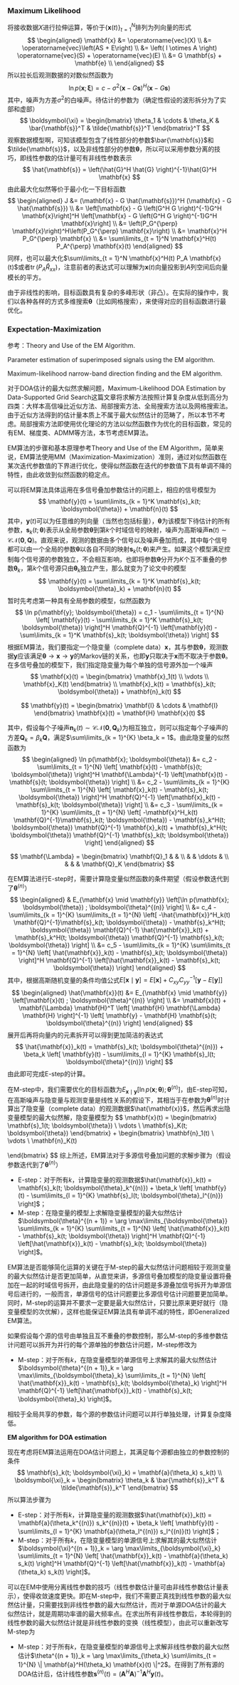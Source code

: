 ### Maximum Likelihood

将接收数据$X$进行拉伸运算，等价于$\left\{ \mathbf{x}(t) \right\}_{t = 1}^{N}$排列为列向量的形式
$$
\begin{aligned}
\mathbf{x} &= \operatorname{vec}(X) \\
&= \operatorname{vec}\left(AS + E\right) \\
&= \left( I \otimes A  \right) \operatorname{vec}(S) + \operatorname{vec}(E) \\
&= G \mathbf{s} + \mathbf{e} \\
\end{aligned}
$$
所以拉长后观测数据的对数似然函数为
$$
\ln p(\mathbf{x}; \boldsymbol{\xi}) = c - \sigma^2 (\mathbf{x} - G \mathbf{s})^H (\mathbf{x} - G \mathbf{s})
$$
其中，噪声为方差$\sigma^2$的白噪声。待估计的参数为（确定性假设的波形拆分为了实部和虚部）
$$
\boldsymbol{\xi} = \begin{bmatrix}
\theta_1 & \cdots & \theta_K & \bar{\mathbf{s}}^T & \tilde{\mathbf{s}}^T
\end{bmatrix}^T
$$
观察数据模型啊，可知该模型包含了线性部分的参数$\bar{\mathbf{s}}$和$\tilde{\mathbf{s}}$，以及非线性部分的参数$\boldsymbol{\theta}$，所以可以采用参数分离的技巧，即线性参数的估计量可有非线性参数表示
$$
\hat{\mathbf{s}} = \left(\hat{G}^H \hat{G} \right)^{-1}\hat{G}^H \mathbf{x}
$$
由此最大化似然等价于最小化一下目标函数
$$
\begin{aligned}
J &= (\mathbf{x} - G \hat{\mathbf{s}})^H (\mathbf{x} - G \hat{\mathbf{s}}) \\
&= \left[\mathbf{x} - G \left(G^H G \right)^{-1}G^H \mathbf{x}\right]^H \left[\mathbf{x} - G \left(G^H G \right)^{-1}G^H \mathbf{x}\right] \\
&= \left(P_G^{\perp} \mathbf{x}\right)^H\left(P_G^{\perp} \mathbf{x}\right) \\
&= \mathbf{x}^H P_G^{\perp} \mathbf{x} \\
&= \sum\limits_{t = 1}^N \mathbf{x}^H(t) P_A^{\perp} \mathbf{x}(t)
\end{aligned}
$$
同样，也可以最大化$\sum\limits_{t = 1}^N \mathbf{x}^H(t) P_A \mathbf{x}(t)$或者$\operatorname{tr} \left( P_A \hat{R}_{xx}  \right)$，注意前者的表达式可以理解为$\mathbf{x}(t)$向量投影到$A$列空间后向量模长的平方。

由于非线性的影响，目标函数具有复杂的多峰形状（非凸）。在实际的操作中，我们以各种各样的方式多维搜索$\boldsymbol\theta$（比如网格搜索），来使得对应的目标函数进行最优化。

### Expectation-Maximization

参考：Theory and Use of the EM Algorithm. 

Parameter estimation of superimposed signals using the EM algorithm. 

Maximum-likelihood narrow-band direction finding and the EM algorithm. 

对于DOA估计的最大似然求解问题，Maximum-Likelihood DOA Estimation by Data-Supported Grid Search这篇文章将求解方法按照计算复杂度从低到高分为四类：大样本高信噪比近似方法、局部搜索方法、全局搜索方法以及网格搜索法。由于近似方法得到的估计量本质上不属于最大似然估计的范畴了，所以本节不考虑。局部搜索方法即使用优化理论的方法以似然函数作为优化的目标函数，常见的有EM、梯度类、ADMM等方法，本节考虑EM算法。

EM算法的步骤和基本原理参考Theory and Use of the EM Algorithm，简单来说，EM算法使用MM（Maximization-Maximization）准则，通过对似然函数在某次迭代参数值的下界进行优化，使得似然函数在迭代的参数值下具有单调不降的特性，由此收敛到似然函数的稳定点。

可以将EM算法具体运用在多信号叠加参数估计的问题上，相应的信号模型为
$$
\mathbf{y}(t) = \sum\limits_{k = 1}^K \mathbf{s}_k(t; \boldsymbol{\theta}) + \mathbf{n}(t)
$$
其中，$\mathbf{y}(t)$可以为任意维的列向量（当然也包括标量），$\boldsymbol{\theta}$为该模型下待估计的所有参数，$\mathbf{s}_k(t; \boldsymbol{\theta})$表示从全局参数$\boldsymbol{\theta}$到第$k$个时域信号的映射，噪声为高斯噪声$\mathbf{n}(t) \sim \mathcal{CN}(\mathbf{0}, \mathbf{Q})$。直观来说，观测的数据由多个信号以及噪声叠加而成，其中每个信号都可以由一个全局的参数$\boldsymbol{\theta}$以各自不同的映射$\mathbf{s}_k(t; \boldsymbol{\theta})$来产生。如果这个模型满足控制每个信号源的参数独立，不会相互影响，也即将参数$\boldsymbol{\theta}$分开为$K$个互不重叠的参数$\boldsymbol{\theta}_k$，第$k$个信号源只由$\boldsymbol{\theta}_k$独立产生，那么就变为了论文中的模型
$$
\mathbf{y}(t) = \sum\limits_{k = 1}^K \mathbf{s}_k(t; \boldsymbol{\theta}_k) + \mathbf{n}(t)
$$
暂时先考虑第一种具有全局参数的模型，似然函数为
$$
\ln p(\mathbf{y}; \boldsymbol{\theta}) = c_1 - \sum\limits_{t = 1}^{N} \left[ \mathbf{y}(t) -  \sum\limits_{k = 1}^K \mathbf{s}_k(t; \boldsymbol{\theta}) \right]^H \mathbf{Q}^{-1} \left[\mathbf{y}(t) -  \sum\limits_{k = 1}^K \mathbf{s}_k(t; \boldsymbol{\theta}) \right]
$$
根据EM算法，我们要指定一个隐变量（complete data）$\mathbf{x}$，其与参数$\boldsymbol{\theta}$，观测数据$\mathbf{y}$应该满足$\boldsymbol{\theta} \rightarrow \mathbf{x} \rightarrow \mathbf{y}$的Markov链的关系，也即$\mathbf{y}$只取决于$\mathbf{x}$而不取决于参数$\boldsymbol{\theta}$。在多信号叠加的模型下，我们指定隐变量为每个单独的信号源外加一个噪声
$$
\mathbf{x}(t) = \begin{bmatrix}
\mathbf{x}_1(t) \\
\vdots \\
\mathbf{x}_K(t)
\end{bmatrix} \\
\mathbf{x}_k(t) = \mathbf{s}_k(t; \boldsymbol{\theta}) + \mathbf{n}_k(t)
$$

$$
\mathbf{y}(t) = \begin{bmatrix}
\mathbf{I} & \cdots & \mathbf{I}
\end{bmatrix}
\mathbf{x}(t)  = \mathbf{H} \mathbf{x}(t)
$$

其中，假设每个子噪声$\mathbf{n}_k(t) \sim \mathcal{CN}(\mathbf{0}, \mathbf{Q}_k)$为相互独立，则可以指定每个子噪声的方差$\mathbf{Q}_k = \beta_k \mathbf{Q}$，满足$\sum\limits_{k = 1}^{K} \beta_k = 1$。由此隐变量的似然函数为
$$
\begin{aligned}
\ln p(\mathbf{x}; \boldsymbol{\theta}) &= c_2 - \sum\limits_{t = 1}^{N} \left[ \mathbf{x}(t) -  \mathbf{s}(t; \boldsymbol{\theta}) \right]^H \mathbf{\Lambda}^{-1} \left[\mathbf{x}(t) -  \mathbf{s}(t; \boldsymbol{\theta}) \right] \\
&= c_2 - \sum\limits_{k = 1}^{K} \sum\limits_{t = 1}^{N} \left[ \mathbf{x}_k(t) -  \mathbf{s}_k(t; \boldsymbol{\theta}) \right]^H \mathbf{Q}^{-1} \left[\mathbf{x}_k(t) -  \mathbf{s}_k(t; \boldsymbol{\theta}) \right] \\
&= c_3 - \sum\limits_{k = 1}^{K} \sum\limits_{t = 1}^{N} \left[
-\mathbf{x}^H_k(t) \mathbf{Q}^{-1}\mathbf{s}_k(t; \boldsymbol{\theta}) - \mathbf{s}_k^H(t; \boldsymbol{\theta}) \mathbf{Q}^{-1} \mathbf{x}_k(t) + \mathbf{s}_k^H(t; \boldsymbol{\theta}) \mathbf{Q}^{-1} \mathbf{s}_k(t; \boldsymbol{\theta})
\right]
\end{aligned}
$$

$$
\mathbf{\Lambda} = \begin{bmatrix}
\mathbf{Q}_1 & & \\
& & \ddots & \\
& & & \mathbf{Q}_K
\end{bmatrix}
$$

在EM算法进行E-step时，需要计算隐变量似然函数的条件期望（假设参数迭代到了$\boldsymbol{\theta}^{(n)}$）
$$
\begin{aligned}
& E_{\mathbf{x} \mid \mathbf{y}} \left[\ln p(\mathbf{x}; \boldsymbol{\theta})  ; \boldsymbol{\theta}^{(n)} \right] \\
&= c_4 - \sum\limits_{k = 1}^{K} \sum\limits_{t = 1}^{N} \left[
-\hat{\mathbf{x}}^H_k(t) \mathbf{Q}^{-1}\mathbf{s}_k(t; \boldsymbol{\theta}) - \mathbf{s}_k^H(t; \boldsymbol{\theta}) \mathbf{Q}^{-1} \hat{\mathbf{x}}_k(t) + \mathbf{s}_k^H(t; \boldsymbol{\theta}) \mathbf{Q}^{-1} \mathbf{s}_k(t; \boldsymbol{\theta}) \right] \\
&= c_5 - \sum\limits_{k = 1}^{K} \sum\limits_{t = 1}^{N} \left[ \hat{\mathbf{x}}_k(t) -  \mathbf{s}_k(t; \boldsymbol{\theta}) \right]^H \mathbf{Q}^{-1} \left[\hat{\mathbf{x}}_k(t) -  \mathbf{s}_k(t; \boldsymbol{\theta}) \right]
\end{aligned}
$$
其中，根据高斯随机变量的条件均值公式$E[\mathbf{x} \mid \mathbf{y}] = E[\mathbf{x}] + C_{xy}C_{yy}^{-1} \left[ \mathbf{y} - E[\mathbf{y}] \right]$
$$
\begin{aligned}
\hat{\mathbf{x}}(t) &= E_{\mathbf{x} \mid \mathbf{y}} \left[\mathbf{x}(t) ; \boldsymbol{\theta}^{(n)} \right] \\
&= \mathbf{x}(t) + \mathbf{\Lambda} \mathbf{H}^T \left[ \mathbf{H} \mathbf{\Lambda} \mathbf{H} \right]^{-1} \left[ \mathbf{y} - \mathbf{H} \mathbf{s}(t; \boldsymbol{\theta}^{(n)} \right]
\end{aligned}
$$
展开后再将向量内的元素拆开可以得到更加简洁的表达式
$$
\hat{\mathbf{x}}_k(t) = \mathbf{s}_k(t; \boldsymbol{\theta}^{(n)}) + \beta_k \left[ \mathbf{y}(t) - \sum\limits_{l = 1}^{K} \mathbf{s}_l(t; \boldsymbol{\theta}^{(n)}) \right]
$$
由此即可完成E-step的计算。

在M-step中，我们需要优化的目标函数为$E_{\mathbf{x} \mid \mathbf{y}} \left[\ln p(\mathbf{x}; \boldsymbol{\theta})  ; \boldsymbol{\theta}^{(n)} \right]$，由E-step可知，在高斯噪声与隐变量与观测变量是线性关系的假设下，其相当于在参数为$\boldsymbol{\theta}^{(n)}$时计算出了隐变量（complete data）的观测数据$\hat{\mathbf{x}}$，然后再求出隐变量模型的最大似然解，隐变量模型为
$$
\mathbf{x}(t) = \begin{bmatrix}
\mathbf{s}_1(t; \boldsymbol{\theta})  \\
\vdots \\
\mathbf{s}_K(t; \boldsymbol{\theta}) 
\end{bmatrix} +  \begin{bmatrix}
\mathbf{n}_1(t)  \\
\vdots \\
\mathbf{n}_K(t)

\end{bmatrix}
$$
综上所述，EM算法对于多源信号叠加问题的求解步骤为（假设参数迭代到了$\boldsymbol{\theta}^{(n)}$）

- E-step：对于所有$k$，计算隐变量的观测数据$\hat{\mathbf{x}}_k(t) = \mathbf{s}_k(t; \boldsymbol{\theta}_k^{(n)}) + \beta_k \left[ \mathbf{y}(t) - \sum\limits_{l = 1}^{K} \mathbf{s}_l(t; \boldsymbol{\theta}_l^{(n)}) \right]$；
- M-step：在隐变量的模型上求解隐变量模型的最大似然估计$\boldsymbol{\theta}^{(n + 1)} = \arg \max\limits_{\boldsymbol{\theta}} \sum\limits_{k = 1}^{K} \sum\limits_{t = 1}^{N} \left[ \hat{\mathbf{x}}_k(t) -  \mathbf{s}_k(t; \boldsymbol{\theta}) \right]^H \mathbf{Q}^{-1} \left[\hat{\mathbf{x}}_k(t) -  \mathbf{s}_k(t; \boldsymbol{\theta}) \right]$。

EM算法是否能够简化运算的关键在于M-step的最大似然估计问题相较于观测变量的最大似然估计是否更加简单，从直觉来讲，多源信号叠加模型的隐变量设置将叠加在一起的时域信号拆开，由此隐变量的的估计问题是多源叠加信号拆开为单源信号后进行的，一般而言，单源信号的估计问题要比多源信号估计问题要更加简单。同时，M-step的运算并不要求一定要是最大似然估计，只要比原来更好就行（隐变量模型的次优解），这样也能保证EM算法具有单调不减的特性，即Generalized EM算法。

如果假设每个源的信号由单独且互不重叠的参数控制，那么M-step的多维参数估计问题可以拆开为并行的每个源单独的参数估计问题，M-step修改为

- M-step：对于所有$k$，在隐变量模型的单源信号上求解其的最大似然估计$\boldsymbol{\theta}^{(n + 1)}_k = \arg \max\limits_{\boldsymbol{\theta}_k} \sum\limits_{t = 1}^{N} \left[ \hat{\mathbf{x}}_k(t) -  \mathbf{s}_k(t; \boldsymbol{\theta}_k) \right]^H \mathbf{Q}^{-1} \left[\hat{\mathbf{x}}_k(t) -  \mathbf{s}_k(t; \boldsymbol{\theta}_k) \right]$。

相较于全局共享的参数，每个源的参数估计问题可以并行单独处理，计算复杂度降低。

**EM algorithm for DOA estimation**

现在考虑将EM算法运用在DOA估计问题上，其满足每个源都由独立的参数控制的条件
$$
\mathbf{s}_k(t; \boldsymbol{\xi}_k) = \mathbf{a}(\theta_k) s_k(t) \\
\boldsymbol{\xi}_k = \begin{bmatrix}
\theta_k & \bar{\mathbf{s}}_k^T & \tilde{\mathbf{s}}_k^T
\end{bmatrix}
$$
所以算法步骤为

- E-step：对于所有$k$，计算隐变量的观测数据$\hat{\mathbf{x}}_k(t) =  \mathbf{a}(\theta_k^{(n)}) s_k^{(n)}(t) + \beta_k \left[ \mathbf{y}(t) - \sum\limits_{l = 1}^{K}  \mathbf{a}(\theta_l^{(n)}) s_l^{(n)}(t) \right]$；
- M-step：对于所有$k$，在隐变量模型的单源信号上求解其的最大似然估计$\boldsymbol{\xi}^{(n + 1)}_k = \arg \max\limits_{\boldsymbol{\xi}_k} \sum\limits_{t = 1}^{N} \left[ \hat{\mathbf{x}}_k(t) -  \mathbf{a}(\theta_k) s_k(t) \right]^H \mathbf{Q}^{-1} \left[\hat{\mathbf{x}}_k(t) -  \mathbf{a}(\theta_k) s_k(t) \right]$。

可以在EM中使用分离线性参数的技巧（线性参数估计量可由非线性参数估计量表示），使得收敛速度更快。即在M-step中，我们不需要正真找到线性参数的最大似然估计量，只需要找到非线性参数的最大似然估计，而对于单源DOA估计的最大似然估计，就是周期功率谱的最大频率点。在求出所有非线性参数后，本轮得到的线性参数的最大似然估计就是非线性参数的变换（线性模型），由此可以重新改写M-step为

- M-step：对于所有$k$，在隐变量模型的单源信号上求解非线性参数的最大似然估计$\theta^{(n + 1)}_k = \arg \max\limits_{\theta_k} \sum\limits_{t = 1}^{N} \| \mathbf{a}^H(\theta_k) \mathbf{x}(t) \|^2$。在得到了所有源的DOA估计后，估计线性参数$\mathbf{s}^{(n)}(t) = (\mathbf{A}^H\mathbf{A})^{-1} \mathbf{A}^H \mathbf{y}(t)$。